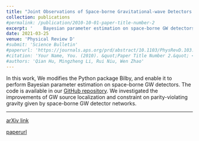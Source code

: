 ```yaml
---
title: "Joint Observations of Space-borne Gravitational-wave Detectors: Source Localization and Implication for Parity-violating Gravities"
collection: publications
#permalink: /publication/2010-10-01-paper-title-number-2
excerpt: '    Bayesian parameter estimation on space-borne GW detectors. We investigated the improvements of GW source localization and constraint on parity-violating gravity given by space-borne GW detector networks. '
date: 2021-03-25
venue: 'Physical Review D'
#submit: 'Science Bulletin'
#paperurl: 'https://journals.aps.org/prd/abstract/10.1103/PhysRevD.103.064057'
#citation: 'Your Name, You. (2010). &quot;Paper Title Number 2.&quot; <i>Journal 1</i>. 1(2).'
#authors: 'Qian Hu, Mingzheng Li, Rui Niu, Wen Zhao'
---
```

In this work, We modifies the Python package Bilby, and enable it to perform Bayesian parameter estimation on space-borne GW detectors. The code is available in our [GitHub repository](https://github.com/Li-mz/bilby/tree/SpaceInterferometer). We investigated the improvements of GW source localization and constraint on parity-violating gravity given by space-borne GW detector networks.

---

[arXiv link](https://arxiv.org/abs/2006.05670)

[paperurl](https://journals.aps.org/prd/abstract/10.1103/PhysRevD.103.064057)